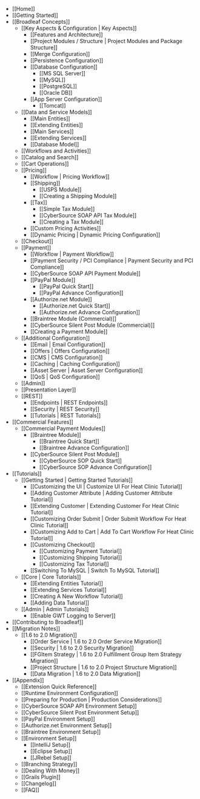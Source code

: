- [[Home]]
- [[Getting Started]]
- [[Broadleaf Concepts]]
    - [[Key Aspects & Configuration | Key Aspects]]
        - [[Features and Architecture]]
        - [[Project Modules / Structure | Project Modules and Package Structure]]
        - [[Merge Configuration]]
        - [[Persistence Configuration]]
        - [[Database Configuration]]
            - [[MS SQL Server]]
            - [[MySQL]]
            - [[PostgreSQL]]
            - [[Oracle DB]]
        - [[App Server Configuration]]
            - [[Tomcat]]
    - [[Data and Service Models]]
        - [[Main Entities]]
        - [[Extending Entities]]
        - [[Main Services]]
        - [[Extending Services]]
        - [[Database Model]]
    - [[Workflows and Activities]]
    - [[Catalog and Search]]
    - [[Cart Operations]]
    - [[Pricing]]
        - [[Workflow | Pricing Workflow]]
        - [[Shipping]]
            - [[USPS Module]]
            - [[Creating a Shipping Module]]
        - [[Tax]]
            - [[Simple Tax Module]]
            - [[CyberSource SOAP API Tax Module]]
            - [[Creating a Tax Module]]
        - [[Custom Pricing Activities]]
        - [[Dynamic Pricing | Dynamic Pricing Configuration]]
    - [[Checkout]]
    - [[Payment]]
        - [[Workflow | Payment Workflow]]
        - [[Payment Security / PCI Compliance | Payment Security and PCI Compliance]]
        - [[CyberSource SOAP API Payment Module]]
        - [[PayPal Module]]
            - [[PayPal Quick Start]]
            - [[PayPal Advance Configuration]]
    	- [[Authorize.net Module]]
    	    - [[Authorize.net Quick Start]]
    	    - [[Authorize.net Advance Configuration]]
        - [[Braintree Module (Commercial)]]
        - [[CyberSource Silent Post Module (Commercial)]]
        - [[Creating a Payment Module]]
    - [[Additional Configuration]]
        - [[Email | Email Configuration]]
        - [[Offers | Offers Configuration]]
        - [[CMS | CMS Configuration]]
        - [[Caching | Caching Configuration]]
        - [[Asset Server | Asset Server Configuration]]
        - [[QoS | QoS Configuration]]
    - [[Admin]]
    - [[Presentation Layer]]
    - [[REST]]
        - [[Endpoints | REST Endpoints]]
        - [[Security | REST Security]]
        - [[Tutorials | REST Tutorials]]
- [[Commercial Features]]
    - [[Commercial Payment Modules]]
        - [[Braintree Module]]
            - [[Braintree Quick Start]]
            - [[Braintree Advance Configuration]]
        - [[CyberSource Silent Post Module]]
            - [[CyberSource SOP Quick Start]]
            - [[CyberSource SOP Advance Configuration]]
- [[Tutorials]]
    - [[Getting Started | Getting Started Tutorials]]
        - [[Customizing the UI | Customize UI For Heat Clinic Tutorial]]
        - [[Adding Customer Attribute | Adding Customer Attribute Tutorial]]
        - [[Extending Customer | Extending Customer For Heat Clinic Tutorial]]
        - [[Customizing Order Submit | Order Submit Workflow For Heat Clinic Tutorial]]
        - [[Customizing Add to Cart | Add To Cart Workflow For Heat Clinic Tutorial]]
        - [[Customizing Checkout]]
           - [[Customizing Payment Tutorial]]
           - [[Customizing Shipping Tutorial]]
           - [[Customizing Tax Tutorial]]
        - [[Switching To MySQL | Switch To MySQL Tutorial]]
    - [[Core | Core Tutorials]]
        - [[Extending Entities Tutorial]]
        - [[Extending Services Tutorial]]
        - [[Creating A New Workflow Tutorial]]
        - [[Adding Data Tutorial]]
    - [[Admin | Admin Tutorials]]
        - [[Enable GWT Logging to Server]]
- [[Contributing to Broadleaf]]
- [[Migration Notes]]
    - [[1.6 to 2.0 Migration]]
        - [[Order Service | 1.6 to 2.0 Order Service Migration]]
        - [[Security | 1.6 to 2.0 Security Migration]]
        - [[FGItem Strategy | 1.6 to 2.0 Fulfillment Group Item Strategy Migration]]
        - [[Project Structure | 1.6 to 2.0 Project Structure Migration]]
        - [[Data Migration | 1.6 to 2.0 Data Migration]]
- [[Appendix]]
    - [[Extension Quick Reference]]
    - [[Runtime Environment Configuration]]
    - [[Preparing for Production | Production Considerations]]
    - [[CyberSource SOAP API Environment Setup]]
    - [[CyberSource Silent Post Environment Setup]]
    - [[PayPal Environment Setup]]
    - [[Authorize.net Environment Setup]]
    - [[Braintree Environment Setup]]
    - [[Environment Setup]]
        - [[IntelliJ Setup]]
        - [[Eclipse Setup]]
        - [[JRebel Setup]]
    - [[Branching Strategy]]
    - [[Dealing With Money]]
    - [[Grails Plugin]]
    - [[Changelog]]
    - [[FAQ]]
